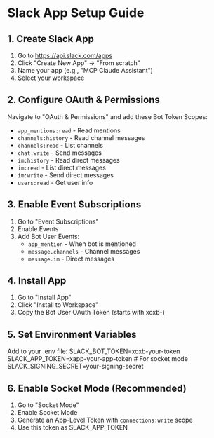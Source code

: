 # Slack App Setup Guide

## 1. Create Slack App
1. Go to https://api.slack.com/apps
2. Click "Create New App" → "From scratch"
3. Name your app (e.g., "MCP Claude Assistant")
4. Select your workspace

## 2. Configure OAuth & Permissions
Navigate to "OAuth & Permissions" and add these Bot Token Scopes:
- `app_mentions:read` - Read mentions
- `channels:history` - Read channel messages
- `channels:read` - List channels
- `chat:write` - Send messages
- `im:history` - Read direct messages
- `im:read` - List direct messages
- `im:write` - Send direct messages
- `users:read` - Get user info

## 3. Enable Event Subscriptions
1. Go to "Event Subscriptions"
2. Enable Events
3. Add Bot User Events:
   - `app_mention` - When bot is mentioned
   - `message.channels` - Channel messages
   - `message.im` - Direct messages

## 4. Install App
1. Go to "Install App"
2. Click "Install to Workspace"
3. Copy the Bot User OAuth Token (starts with xoxb-)

## 5. Set Environment Variables
Add to your .env file:
SLACK_BOT_TOKEN=xoxb-your-token
SLACK_APP_TOKEN=xapp-your-app-token  # For socket mode
SLACK_SIGNING_SECRET=your-signing-secret

## 6. Enable Socket Mode (Recommended)
1. Go to "Socket Mode"
2. Enable Socket Mode
3. Generate an App-Level Token with `connections:write` scope
4. Use this token as SLACK_APP_TOKEN

